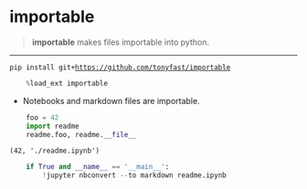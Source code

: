 
# importable 

> __importable__ makes files importable into python.

---

<code>pip install git+https://github.com/tonyfast/importable</code>



```python
    %load_ext importable
```

* Notebooks and markdown files are importable.


```python
    foo = 42
    import readme
    readme.foo, readme.__file__
```




    (42, './readme.ipynb')




```python
    if True and __name__ == '__main__':        
        !jupyter nbconvert --to markdown readme.ipynb
```


```python

```
